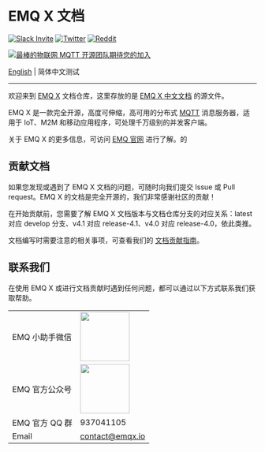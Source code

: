 # EMQ X 文档

[![Slack Invite](<https://slack-invite.emqx.io/badge.svg>)](https://slack-invite.emqx.io)
[![Twitter](https://img.shields.io/badge/Twitter-EMQ%20X-1DA1F2?logo=twitter)](https://twitter.com/emqtt)
[![Reddit](https://img.shields.io/badge/Reddit-EMQ%20X-orange?logo=reddit)](https://www.reddit.com/r/emqx/)

[![最棒的物联网 MQTT 开源团队期待您的加入](https://www.emqx.io/static/img/github_readme_cn_bg.png)](https://www.emqx.cn/careers)

[English](./README.md) | 简体中文测试

---

欢迎来到 [EMQ X](https://github.com/emqx/emqx) 文档仓库，这里存放的是 [EMQ X 中文文档]( https://docs.emqx.cn/cn/broker/latest/) 的源文件。

EMQ X 是一款完全开源，高度可伸缩，高可用的分布式 [MQTT](https://www.emqx.cn/mqtt) 消息服务器，适用于 IoT、M2M 和移动应用程序，可处理千万级别的并发客户端。

关于 EMQ X 的更多信息，可访问 [EMQ 官网](https://www.emqx.cn/) 进行了解。的


## 贡献文档

如果您发现或遇到了 EMQ X 文档的问题，可随时向我们提交 Issue 或 Pull request。EMQ X 的文档是完全开源的，我们非常感谢社区的贡献！

在开始贡献前，您需要了解 EMQ X 文档版本与文档仓库分支的对应关系：latest 对应 develop 分支、v4.1 对应 release-4.1、v4.0 对应 release-4.0，依此类推。

文档编写时需要注意的相关事项，可查看我们的 [文档贡献指南](./CONTRIBUTING-CN.md)。


## 联系我们

在使用 EMQ X 或进行文档贡献时遇到任何问题，都可以通过以下方式联系我们获取帮助。

<table>
  <tbody>
    <tr>
      <td>EMQ 小助手微信</td>
      <td><img src="./assets/wechat.png" width=100 /></td>
    </tr>
    <tr>
      <td>EMQ 官方公众号</td>
      <td><img src="./assets/wx_qr_code.png" width="100" /></td>
    </tr>
    <tr>
      <td>EMQ 官方 QQ 群</td>
      <td>937041105</td>
    </tr>
    <tr>
      <td>Email</td>
      <td><a href="mailto:contact@emqx.io">contact@emqx.io</a></td>
    </tr>
  <tbody>
<table>
